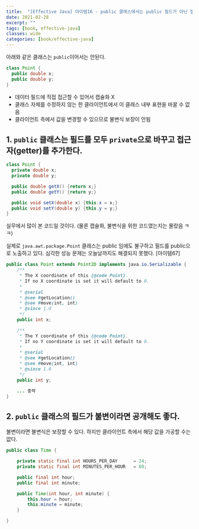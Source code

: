 ```yaml
---
title:  "[Effective Java] 아이템16 - public 클래스에서는 public 필드가 아닌 접근자 메서드를 사용하라"
date: 2021-02-28
excerpt: ""
tags: [book, effective-java]
classes: wide
categories: [book/effective-java]
---
```


아래와 같은 클래스는 `public`이어서는 안된다.
``` java
class Point {
  public double x;
  public double y;
}
```

  - 데이터 필드에 직접 접근할 수 있어서 캡슐화 X
  - 클래스 자체를 수정하지 않는 한 클라이언트에서 이 클래스 내부 표현을 바꿀 수 없음
  - 클라이언트 측에서 값을 변경할 수 있으므로 불변식 보장이 안됨


## 1. `public` 클래스는 필드를 모두 `private`으로 바꾸고 접근자(getter)를 추가한다.

``` java
class Point {
  private double x;
  private double y;

  public double getX() {return x;}
  public double getY() {return y;}

  public void setX(double x) {this.x = x;}
  public void setY(double y) {this.y = y;}
}
```

실무에서 많이 본 코드일 것이다. (물론 캡슐화, 불변식을 위한 코드였는지는 몰랐음 ㅋㅋ)


실제로 `java.awt.package.Point` 클래스는 public 임에도 불구하고 필드를 public으로 노출하고 있다. 심각한 성능 문제는 오늘날까지도 해결되지 못했다. [아이템67]

``` java
public class Point extends Point2D implements java.io.Serializable {
    /**
     * The X coordinate of this {@code Point}.
     * If no X coordinate is set it will default to 0.
     *
     * @serial
     * @see #getLocation()
     * @see #move(int, int)
     * @since 1.0
     */
    public int x;

    /**
     * The Y coordinate of this {@code Point}.
     * If no Y coordinate is set it will default to 0.
     *
     * @serial
     * @see #getLocation()
     * @see #move(int, int)
     * @since 1.0
     */
    public int y;

    ... 중략
}
```

## 2. `public` 클래스의 필드가 불변이라면 공개해도 좋다.

불변이라면 불변식은 보장할 수 있다. 하지만 클라이언트 측에서 해당 값을 가공할 수는 없다.
``` java
public class Time {

	private static final int HOURS_PER_DAY 		= 24;
	private static final int MINUTES_PER_HOUR 	= 60;

	public final int hour;
	public final int minute;

	public Time(int hour, int minute) {
		this.hour = hour;
		this.minute = minute;
	}

}
```
